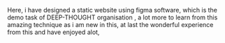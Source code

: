 Here, i have designed a static website using figma software, which is the demo task of DEEP-THOUGHT organisation , a lot more to learn from this amazing technique as i am new in this, at last the wonderful experience from this and have enjoyed alot, 
